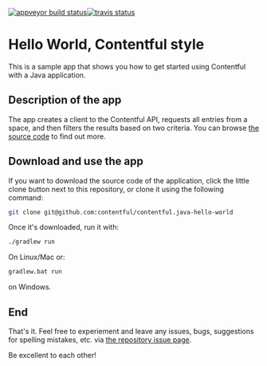 [![appveyor build status](https://ci.appveyor.com/api/projects/status/yvnq0019ll053ydg?svg=true)](https://ci.appveyor.com/project/mariobodemann/boilerplate-java)[![travis status](https://travis-ci.com/contentful/boilerplate-java.svg?token=rXqy8QBu9MmE9B9fQ48r&branch=master)](https://travis-ci.com/contentful/boilerplate-java)

# Hello World, Contentful style

This is a sample app that shows you how to get started using Contentful with a Java application.

## Description of the app

The app creates a client to the Contentful API, requests all entries from a space, and then filters the results based on two criteria. You can browse [the source code](src/main/java/com/contentful/hello/Main.java) to find out more.

## Download and use the app

If you want to download the source code of the application, click the little clone button next to this repository, or clone it using the following command:

```bash
git clone git@github.com:contentful/contentful.java-hello-world
```

Once it's downloaded, run it with:

```bash
./gradlew run
```

On Linux/Mac or:

```bash
gradlew.bat run
```

on Windows.

## End

That's it. Feel free to experiement and leave any issues, bugs, suggestions for spelling mistakes, etc. via [the repository issue page](https://github.com/contentful/boilerplate-java/issues).

Be excellent to each other!
